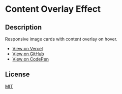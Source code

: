 # Content Overlay Effect

## Description

Responsive image cards with content overlay on hover.

- [View on Vercel](https://content-overlay-effect.vercel.app/)
- [View on GitHub](https://github.com/DanialZahid/content-overlay-effect)
- [View on CodePen](https://codepen.io/danialzahid/pen/vYmBGZX/)

## License

[MIT](LICENSE)
